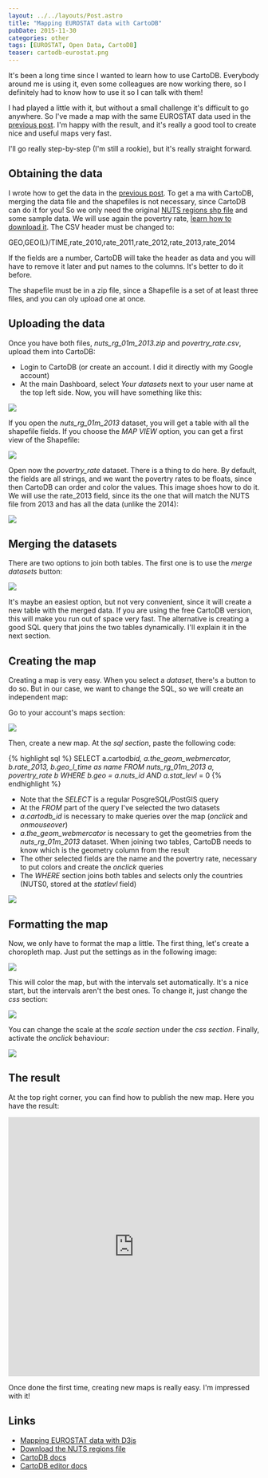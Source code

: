 ```yaml
---
layout: ../../layouts/Post.astro
title: "Mapping EUROSTAT data with CartoDB"
pubDate: 2015-11-30
categories: other
tags: [EUROSTAT, Open Data, CartoDB]
teaser: cartodb-eurostat.png
---
```


It's been a long time since I wanted to learn how to use CartoDB. Everybody around me is using it, even some colleagues are now working there, so I definitely had to know how to use it so I can talk with them!

I had played a little with it, but without a small challenge it's difficult to go anywhere. So I've made a map with the same EUROSTAT data used in the [previous post][previous post]. I'm happy with the result, and it's really a good tool to create nice and useful maps very fast.

I'll go really step-by-step (I'm still a rookie), but it's really straight forward.

## Obtaining the data

I wrote how to get the data in the [previous post][previous post]. To get a ma with CartoDB, merging the data file and the shapefiles is not necessary, since CartoDB can do it for you! So we only need the original [NUTS regions shp file][download regions] and some sample data. We will use again the povertry rate, [learn how to download it][previous post]. The CSV header must be changed to:

GEO,GEO(L)/TIME,rate_2010,rate_2011,rate_2012,rate_2013,rate_2014

If the fields are a number, CartoDB will take the header as data and you will have to remove it later and put names to the columns. It's better to do it before.

The shapefile must be in a zip file, since a Shapefile is a set of at least three files, and you can oly upload one at once.

## Uploading the data

Once you have both files, _nuts_rg_01m_2013.zip_ and _povertry_rate.csv_, upload them into CartoDB:

- Login to CartoDB (or create an account. I did it directly with my Google account)
- At the main Dashboard, select _Your datasets_ next to your user name at the top left side. Now, you will have something like this:

<img src="{{ site.baseurl }}/images/other/eurostat-cartodb/upload.png"/>

If you open the _nuts_rg_01m_2013_ dataset, you will get a table with all the shapefile fields. If you choose the _MAP VIEW_ option, you can get a first view of the Shapefile:

<img src="{{ site.baseurl }}/images/other/eurostat-cartodb/nuts.png"/>

Open now the _povertry_rate_ dataset. There is a thing to do here. By default, the fields are all strings, and we want the povertry rates to be floats, since then CartoDB can order and color the values. This image shoes how to do it. We will use the rate_2013 field, since its the one that will match the NUTS file from 2013 and has all the data (unlike the 2014):

<img src="{{ site.baseurl }}/images/other/eurostat-cartodb/data_type.png"/>

## Merging the datasets

There are two options to join both tables. The first one is to use the _merge datasets_ button:

<img src="{{ site.baseurl }}/images/other/eurostat-cartodb/merge_button.png"/>

It's maybe an easiest option, but not very convenient, since it will create a new table with the merged data. If you are using the free CartoDB version, this will make you run out of space very fast. The alternative is creating a good SQL query that joins the two tables dynamically. I'll explain it in the next section.

## Creating the map

Creating a map is very easy. When you select a _dataset_, there's a button to do so. But in our case, we want to change the SQL, so we will create an independent map:

Go to your account's maps section:

<img src="{{ site.baseurl }}/images/other/eurostat-cartodb/maps_section.png"/>

Then, create a new map. At the _sql section_, paste the following code:

{% highlight sql %}
SELECT a.cartodb*id, a.the_geom_webmercator,
b.rate_2013, b.geo_l_time as name
FROM nuts_rg_01m_2013 a, povertry_rate b
WHERE
b.geo = a.nuts_id
AND a.stat_levl* = 0
{% endhighlight %}

- Note that the _SELECT_ is a regular PosgreSQL/PostGIS query
- At the _FROM_ part of the query I've selected the two datasets
- _a.cartodb_id_ is necessary to make queries over the map (_onclick_ and _onmouseover_)
- _a.the_geom_webmercator_ is necessary to get the geometries from the _nuts_rg_01m_2013_ dataset. When joining two tables, CartoDB needs to know which is the geometry column from the result
- The other selected fields are the name and the povertry rate, necessary to put colors and create the _onclick_ queries
- The _WHERE_ section joins both tables and selects only the countries (NUTS0, stored at the _stat*levl*_ field)

<img src="{{ site.baseurl }}/images/other/eurostat-cartodb/sql_section.png"/>

## Formatting the map

Now, we only have to format the map a little. The first thing, let's create a choropleth map. Just put the settings as in the following image:

<img src="{{ site.baseurl }}/images/other/eurostat-cartodb/colours.png"/>

This will color the map, but with the intervals set automatically. It's a nice start, but the intervals aren't the best ones. To change it, just change the _css_ section:

<img src="{{ site.baseurl }}/images/other/eurostat-cartodb/colours.png"/>

You can change the scale at the _scale section_ under the _css section_. Finally, activate the _onclick_ behaviour:

<img src="{{ site.baseurl }}/images/other/eurostat-cartodb/click.png"/>

## The result

At the top right corner, you can find how to publish the new map. Here you have the result:

<iframe width="100%" height="520" frameborder="0" src="https://rveciana.cartodb.com/viz/5a239902-9074-11e5-a3da-0ecd1babdde5/embed_map" allowfullscreen webkitallowfullscreen mozallowfullscreen oallowfullscreen msallowfullscreen></iframe>

Once done the first time, creating new maps is really easy. I'm impressed with it!

## Links

- [Mapping EUROSTAT data with D3js][previous post]
- [Download the NUTS regions file][download regions]
- [CartoDB docs][general docs]
- [CartoDB editor docs][editor docs]

[previous post]: /d3/2015/09/25/d3-creating-EUROSTAT-maps.html
[download regions]: http://ec.europa.eu/eurostat/web/gisco/geodata/reference-data/administrative-units-statistical-units
[general docs]: http://docs.cartodb.com/
[editor docs]: http://docs.cartodb.com/cartodb-editor/
